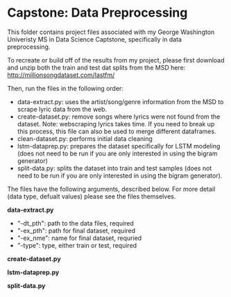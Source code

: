 # Capstone: Data Preprocessing

This folder contains project files associated with my George Washington Univeristy MS in Data Science Captstone, specifically in data preprocessing. 

To recreate or build off of the results from my project, please first download and unzip both the train and test dat splits from the MSD here: http://millionsongdataset.com/lastfm/ 

Then, run the files in the following order:

* data-extract.py: uses the artist/song/genre information from the MSD to scrape lyric data from the web. 
* create-dataset.py: remove songs where lyrics were not found from the dataset. Note: webscraping lyrics takes time. If you need to break up this process, this file can also be used to merge different dataframes.
* clean-dataset.py: performs initial data cleaning 
* lstm-dataprep.py: prepares the dataset specifically for LSTM modeling (does not need to be run if you are only interested in using the bigram generator)
* split-data.py: splits the dataset into train and test samples (does not need to be run if you are only interested in using the bigram generator). 

The files have the following arguments, described below. For more detail (data type, defualt values) please see the files themselves.

**data-extract.py**
* "-dt_pth": path to the data files, required
* "-ex_pth": path for final dataset, required
* "-ex_nme": name for final dataset, requried
* "-type": type, either train or test, required 

**create-dataset.py**

**lstm-dataprep.py**

**split-data.py**


